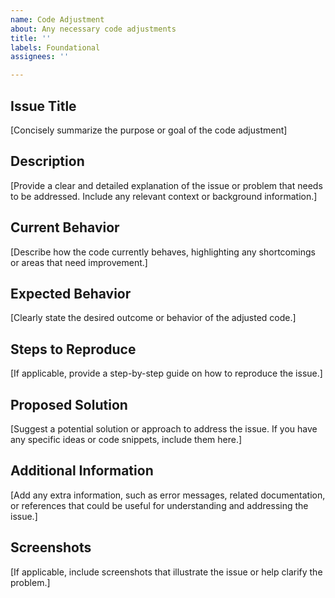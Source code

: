 ```yaml
---
name: Code Adjustment
about: Any necessary code adjustments
title: ''
labels: Foundational
assignees: ''

---
```


## Issue Title
[Concisely summarize the purpose or goal of the code adjustment]

## Description
[Provide a clear and detailed explanation of the issue or problem that needs to be addressed. Include any relevant context or background information.]

## Current Behavior
[Describe how the code currently behaves, highlighting any shortcomings or areas that need improvement.]

## Expected Behavior
[Clearly state the desired outcome or behavior of the adjusted code.]

## Steps to Reproduce
[If applicable, provide a step-by-step guide on how to reproduce the issue.]

## Proposed Solution
[Suggest a potential solution or approach to address the issue. If you have any specific ideas or code snippets, include them here.]

## Additional Information
[Add any extra information, such as error messages, related documentation, or references that could be useful for understanding and addressing the issue.]

## Screenshots
[If applicable, include screenshots that illustrate the issue or help clarify the problem.]
